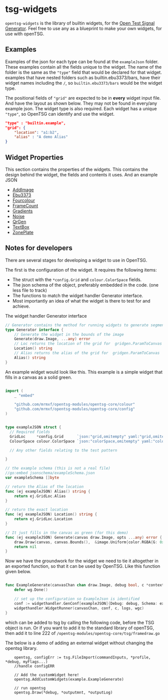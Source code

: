 # tsg-widgets

`opentsg-widgets` is the library of builtin widgets,
for the [Open Test Signal Generator](https://opentsg.studio/).
Feel free to use any as a blueprint to make your own widgets,
for use with openTSG.

## Examples

Examples of the json for each type can be found at the `exampleJson` folder.
These examples contain all the fields unique to the widget. The name of the folder
is the same as the `"type"` field that would be declared for that widget. examples that have nested
folders such as builtin.ebu3373/bars, have their widget names including the `/`, so
`builtin.ebu3373/bars` would be the widget type.

The positional fields of `"grid"` are expected to be in **every** widget input file. And have the
layout as shown below. They may not be found in every/any example json.
The widget type is also required. Each widget has a unique `"type"`,
so OpenTSG can identify and use the widget.

```json
"type" : "builtin.example",
"grid": {
    "location": "a1:b2",
    "alias" : "A demo Alias"
}

```

## Widget Properties

This section contains the properties of the widgets.
This contains the design behind the widget, the fields
and contents it uses. And an example JSON

- [AddImage](_docs/addimage/doc.md)
- [Ebu3373](_docs/ebu3373/doc.md)
- [Fourcolour](_docs/fourcolour/doc.md)
- [FrameCount](_docs/framecount/doc.md)
- [Gradients](_docs/gradients/doc.md)
- [Noise](_docs/noise/doc.md)
- [QrGen](_docs/qrgen/doc.md)
- [TextBox](_docs/textbox/doc.md)
- [ZonePlate](_docs/zoneplate/doc.md)

## Notes for developers

There are several stages for developing a widget to use in OpenTSG.

The first is the configuration of the widget. It
requires the following items:

- The struct with the `*config.Grid` and `colour.ColorSpace` fields.
- The json schema of the object, preferably embedded in the code.
(one less file to track)
- The functions to match the widget handler Generator interface.
- Most importantly an idea of what the widget is there to test for and
achieve.

The widget handler Generator interface

```go
// Generator contains the method for running widgets to generate segments of the test chart.
type Generator interface {
    // Generate the widget in the bounds of the image
    Generate(draw.Image, ...any) error
    // Loc returns the location of the grid for  gridgen.ParamToCanvas
    Location() string
    // Alias returns the alias of the grid for  gridgen.ParamToCanvas
    Alias() string
}
```

An example widget would look like this.
This example is a simple widget that fills in a canvas as a solid green.

```go

import (
    _ "embed"

    "github.com/mrmxf/opentsg-modules/opentsg-core/colour"
    "github.com/mrmxf/opentsg-modules/opentsg-core/config"
)


type exampleJSON struct {
  // Required fields
  GridLoc     *config.Grid      `json:"grid,omitempty" yaml:"grid,omitempty"`
  ColourSpace colour.ColorSpace `json:"colorSpace,omitempty" yaml:"colorSpace,omitempty"`

  // Any other fields relating to the test pattern

}

// the example schema (this is not a real file)
//go:embed jsonschema/exampleSchema.json
var exampleSchema []byte

// return the Alias of the location
func (ej exampleJSON) Alias() string {
    return ej.GridLoc.Alias
}

// return the exact location
func (ej exampleJSON) Location() string {
    return ej.GridLoc.Location
}

// It just fills in the canvas as green (for this demo)
func (ej exampleJSON) Generate(canvas draw.Image, opts ...any) error {
    draw.Draw(canvas, canvas.Bounds(),  &image.Uniform{color.RGBA{G: 0xff, A: 0xff}}, image.Point{}, draw.Over)
    return nil
}
```

Now we have the groundwork for the widget we need to tie it
altogether in an exported function, so that it can be used by OpenTSG.
Like this function given below.

```go

func ExampleGenerate(canvasChan chan draw.Image, debug bool, c *context.Context, wg, wgc *sync.WaitGroup, logs *errhandle.Logger) {
    defer wg.Done()

    // set up the configuration so ExampleJson is identified
    conf := widgethandler.GenConf[exampleJSON]{Debug: debug, Schema: exampleSchema, WidgetType: "example"}
    widgethandler.WidgetRunner(canvasChan, conf, c, logs, wgc) 
}
```

which can be added to tsg by calling the following code,
before the TSG object is run. Or if you want to add it to the standard library of
openTSG, then add it to line 222 of `/opentsg-modules/opentsg-core/tsg/framedraw.go`

The below is a demo of adding an external widget
without changing the opentsg library.

```golang
    opentsg, configErr := tsg.FileImport(commandInputs, *profile, *debug, myFlags...)
    //handle configERR

    // Add the customWidget here!
    opentsg.AddCustomWidgets(example.ExampleGenerate)

    // run opentsg
    opentsg.Draw(*debug, *outputmnt, *outputLog)
```
